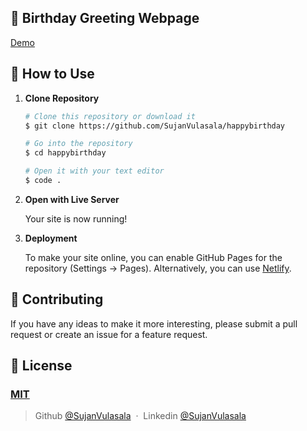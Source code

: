 ## 🎉 Birthday Greeting Webpage 

[Demo]()

## 🚀 How to Use

1.  **Clone Repository**

    ```bash
    # Clone this repository or download it
    $ git clone https://github.com/SujanVulasala/happybirthday

    # Go into the repository
    $ cd happybirthday

    # Open it with your text editor
    $ code .
    ```

2. **Open with Live Server**

    Your site is now running!

3. **Deployment**

    To make your site online, you can enable GitHub Pages for the repository (Settings -> Pages). Alternatively, you can use [Netlify](https://www.netlify.com/).

## 📝 Contributing

If you have any ideas to make it more interesting, please submit a pull request or create an issue for a feature request.

## 🤝 License

### [MIT](LICENSE)

> Github [@SujanVulasala](https://github.com/SujanVulasala) &nbsp;&middot;&nbsp;
> Linkedin [@SujanVulasala](https://www.linkedin.com/in/sujan-vulasala-03may2005/)
